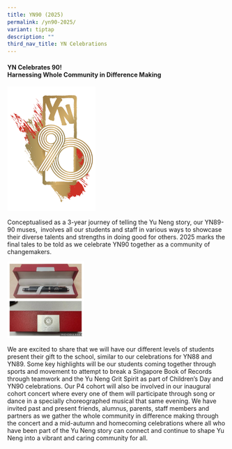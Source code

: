 ```yaml
---
title: YN90 (2025)
permalink: /yn90-2025/
variant: tiptap
description: ""
third_nav_title: YN Celebrations
---
```

<h4><strong>YN Celebrates 90!</strong><br><strong>Harnessing Whole Community in Difference Making</strong></h4>
<p></p>
<div class="isomer-image-wrapper">
<img style="width: 40%;" height="auto" width="100%" alt="" src="/images/YN90logo.png">
</div>
<p></p>
<p>Conceptualised as a 3-year journey of telling the Yu Neng story, our YN89-90
muses,&nbsp; involves all our students and staff in various ways to showcase
their diverse talents and strengths in doing good for others. 2025 marks
the final tales to be told as we celebrate YN90 together as a community
of changemakers.</p>
<p></p>
<p></p>
<div class="isomer-image-wrapper">
<img style="width: 35%;" height="auto" width="100%" alt="" src="/images/Pen1.jpg">
</div>
<p></p>
<p>We are excited to share that we will have our different levels of students
present their gift to the school, similar to our celebrations for YN88
and YN89. Some key highlights will be our students coming together through
sports and movement to attempt to break a Singapore Book of Records through
teamwork and the Yu Neng Grit Spirit as part of Children’s Day and YN90
celebrations. Our P4 cohort will also be involved in our inaugural cohort
concert where every one of them will participate through song or dance
in a specially choreographed musical that same evening. We have invited
past and present friends, alumnus, parents, staff members and partners
as we gather the whole community in difference making through the concert
and a mid-autumn and homecoming celebrations where all who have been part
of the Yu Neng story can connect and continue to shape Yu Neng into a vibrant
and caring community for all.</p>
<p></p>
<p></p>